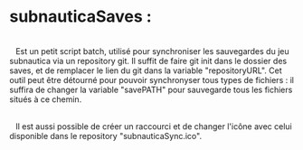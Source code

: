# <h1>subnauticaSaves : </h1> <br> &ensp; Est un petit script batch, utilisé pour synchroniser les sauvegardes du jeu subnautica via un repository git. Il suffit de faire git init dans le dossier des saves, et de remplacer le lien du git dans la variable "repositoryURL". Cet outil peut être détourné pour pouvoir synchronyser tous types de fichiers : il suffira de changer la variable "savePATH" pour sauvegarde tous les fichiers situés à ce chemin.

<br>&ensp; Il est aussi possible de créer un raccourci et de changer l'icône avec celui disponible dans le repository "subnauticaSync.ico".
